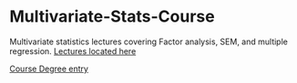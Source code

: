 # Multivariate-Stats-Course

Multivariate statistics lectures covering Factor analysis, SEM, and multiple regression. [Lectures located here](http://tbates.github.io/Multivariate-Stats-Course)

[Course Degree entry](http://www.drps.ed.ac.uk/current/dpt/cxpsyl11054.htm)

